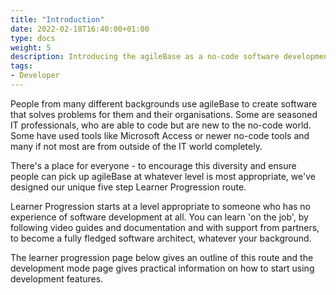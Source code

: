 ```yaml
---
title: "Introduction"
date: 2022-02-18T16:40:00+01:00
type: docs
weight: 5
description: Introducing the agileBase as a no-code software development platform
tags:
- Developer
---
```

People from many different backgrounds use agileBase to create software that solves problems for them and their organisations. Some are seasoned IT professionals, who are able to code but are new to the no-code world. Some have used tools like Microsoft Access or newer no-code tools and many if not most are from outside of the IT world completely.

There's a place for everyone - to encourage this diversity and ensure people can pick up agileBase at whatever level is most appropriate, we've designed our unique five step Learner Progression route.

Learner Progression starts at a level appropriate to someone who has no experience of software development at all. You can learn 'on the job', by following video guides and documentation and with support from partners, to become a fully fledged software architect, whatever your background.

The learner progression page below gives an outline of this route and the development mode page gives practical information on how to start using development features. 

